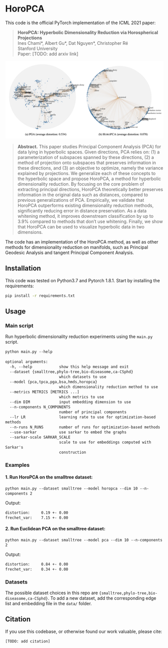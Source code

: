 # HoroPCA

This code is the official PyTorch implementation of the ICML 2021 paper: 

> **HoroPCA: Hyperbolic Dimensionality Reduction via Horospherical Projections**\
> Ines Chami*, Albert Gu*, Dat Nguyen*, Christopher Ré\
> Stanford University\
> Paper: [TODO: add arxiv link]

![HoroPCA](pga_horopca.png "HoroPCA")

> **Abstract.** This paper studies Principal Component Analysis (PCA) for data lying in hyperbolic spaces. Given directions, PCA relies on: (1) a parameterization of subspaces spanned by these directions, (2) a method of projection onto subspaces that preserves information in these directions, and (3) an objective to optimize, namely the variance explained by projections. We generalize each of these concepts to the hyperbolic space and propose HoroPCA, a method for hyperbolic dimensionality reduction. By focusing on the core problem of extracting principal directions, HoroPCA theoretically better preserves information in the original data such as distances, compared to previous generalizations of PCA. Empirically, we validate that HoroPCA outperforms existing dimensionality reduction methods, significantly reducing error in distance preservation. As a data whitening method, it improves downstream classification by up to 3.9% compared to methods that don’t use whitening. Finally, we show that HoroPCA can be used to visualize hyperbolic data in two dimensions.

The code has an implementation of the HoroPCA method, as well as other methods for dimensionality reduction on manifolds, such as Principal Geodesic Analysis and tangent Principal Component Analysis.  

## Installation 

This code was tested on Python3.7 and Pytorch 1.8.1. Start by installing the requirements: 
```bash
pip install -r requirements.txt
```


## Usage 

### Main script

Run hyperbolic dimensionality reduction experiments using the `main.py` script. 
```
python main.py --help

optional arguments:
  -h, --help            show this help message and exit
  --dataset {smalltree,phylo-tree,bio-diseasome,ca-CSphd}
                        which datasets to use
  --model {pca,tpca,pga,bsa,hmds,horopca}
                        which dimensionality reduction method to use
  --metrics METRICS [METRICS ...]
                        which metrics to use
  --dim DIM             input embedding dimension to use
  --n-components N_COMPONENTS
                        number of principal components
  --lr LR               learning rate to use for optimization-based methods
  --n-runs N_RUNS       number of runs for optimization-based methods
  --use-sarkar          use sarkar to embed the graphs
  --sarkar-scale SARKAR_SCALE
                        scale to use for embeddings computed with Sarkar's
                        construction
```
### Examples

#### 1. Run HoroPCA on the smalltree dataset:
```
python main.py --dataset smalltree --model horopca --dim 10 --n-components 2
```
Output: 
```
distortion: 	0.19 +- 0.00
frechet_var: 	7.15 +- 0.00
```

#### 2. Run Euclidean PCA on the smalltree dataset:
```
python main.py --dataset smalltree --model pca --dim 10 --n-components 2
```
Output: 
```
distortion: 	0.84 +- 0.00
frechet_var:    0.34 +- 0.00
```


### Datasets
The possible dataset choices  in this repo are `{smalltree,phylo-tree,bio-diseasome,ca-CSphd}`.
To add a new dataset, add the corresponding edge list and embedding file in the `data/` folder. 



## Citation
If you use this codebase, or otherwise found our work valuable, please cite:
```
[TODO: add citation]
```
